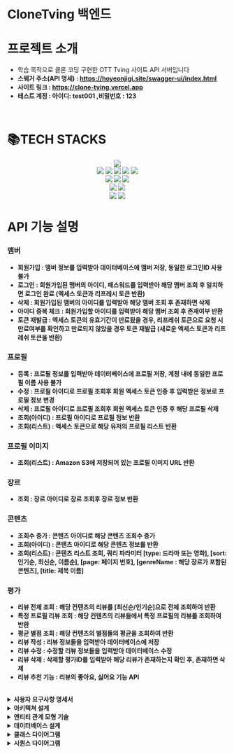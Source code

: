 # CloneTving 백엔드

# 프로젝트 소개
- 학습 목적으로 클론 코딩 구현한 OTT Tving 사이트 API 서버입니다
- <b> 스웨거 주소(API 명세) : https://hoyeonjigi.site/swagger-ui/index.html </b>
- <b> 사이트 링크 : https://clone-tving.vercel.app </b>
- <b> 테스트 계정 : 아이디: test001 ,비밀번호 : 123

<br>

<div>
<h1>📚TECH STACKS</h1></div>
<div align=center> 
  <img src="https://img.shields.io/badge/java-007396?style=for-the-badge&logo=java&logoColor=white"> 
  <br>
  <img src="https://img.shields.io/badge/spring-6DB33F?style=for-the-badge&logo=spring&logoColor=white"/>
  <img src="https://img.shields.io/badge/springboot-6DB33F?style=for-the-badge&logo=springboot&logoColor=white"/>
  <img src="https://img.shields.io/badge/jpa-003545?style=for-the-badge&logo=jpa&logoColor=white"/>
  <img src="https://img.shields.io/badge/springdatajpa-6DB33F?style=for-the-badge&logo=springdatajpa&logoColor=white"/>
  <img src="https://img.shields.io/badge/springsecurity-6DB33F?style=for-the-badge&logo=springsecurity&logoColor=white"/>
  <br>
  <img src="https://img.shields.io/badge/mysql-4479A1?style=for-the-badge&logo=mysql&logoColor=white"/>
  <img src="https://img.shields.io/badge/redis-FF4438?style=for-the-badge&logo=redis&logoColor=white"/>
  <img src="https://img.shields.io/badge/querydsl-4169E1?style=for-the-badge&logo=querydsl&logoColor=white"/>
  <br>
  <img src="https://img.shields.io/badge/amazonec2-FF9900?style=for-the-badge&logo=amazonec2&logoColor=white"/>
  <img src="https://img.shields.io/badge/amazons3-569A31?style=for-the-badge&logo=amazonec2&logoColor=white"/>
  <br>
  <img src="https://img.shields.io/badge/git-F05032?style=for-the-badge&logo=git&logoColor=white"/>
  <img src="https://img.shields.io/badge/github-181717?style=for-the-badge&logo=github&logoColor=white"/>
  <br>
</div>

# API 기능 설명 
### 맴버
- 회원가입 : 맴버 정보를 입력받아 데이터베이스에 맴버 저장, 동일한 로그인ID 사용 불가
- 로그인 : 회원가입된 맴버의 아이디, 패스워드를 입력받아 해당 맴버 조회 후 일치하면 로그인 완료 (엑세스 토큰과 리프레시 토큰 반환)
- 삭제 : 회원가입된 맴버의 아이디를 입력받아 해당 맴버 조회 후 존재하면 삭제
- 아이디 중복 체크 : 회원가입할 아이디를 입력받아 해당 맴버 조회 후 존재여부 반환
- 토큰 재발급 : 엑세스 토큰의 유효기간이 만료됬을 경우, 리프레쉬 토큰으로 요청 시 만료여부를 확인하고 만료되지 않았을 경우 토큰 재발급 (새로운 엑세스 토큰과 리프레쉬 토큰을 반환)

### 프로필
- 등록 : 프로필 정보를 입력받아 데이터베이스에 프로필 저장, 계정 내에 동일한 프로필 이름 사용 불가
- 수정 : 프로필 아이디로 프로필 조회후 회원 액세스 토큰 인증 후 입력받은 정보로 프로필 정보 변경
- 삭제 : 프로필 아이디로 프로필 조회후 회원 액세스 토큰 인증 후 해당 프로필 삭제
- 조회(아이디) : 프로필 아이디로 프로필 정보 반환
- 조회(리스트) : 액세스 토큰으로 해당 유저의 프로필 리스트 반환

### 프로필 이미지
- 조회(리스트) : Amazon S3에 저장되어 있는 프로필 이미지 URL 반환

### 장르 
- 조회 : 장르 아이디로 장르 조회후 장르 정보 반환

### 콘텐츠
- 조회수 증가 : 콘텐츠 아이디로 해당 콘텐츠 조회수 증가
- 조회(아이디) : 콘텐츠 아이디로 해당 콘텐츠 정보를 반환
- 조회(리스트) : 콘텐츠 리스트 조회, 쿼리 파라미터 [type: 드라마 또는 영화], [sort: 인기순, 최신순, 이름순], [page: 페이지 번호], [genreName : 해당 장르가 포함된 콘텐츠], [title: 제목 이름]

### 평가
- 리뷰 전체 조회 : 해당 컨텐츠의 리뷰를 [최신순/인기순]으로 전체 조회하여 반환
- 특정 프로필 리뷰 조회 : 해당 컨텐츠의 리뷰들에서 특정 프로필의 리뷰를 조회하여 반환 
- 평균 별점 조회 : 해당 컨텐츠의 별점들의 평균을 조회하여 반환
- 리뷰 작성 : 리뷰 정보들을 입력받아 데이터베이스에 저장 
- 리뷰 수정 : 수정할 리뷰 정보들을 입력받아 데이터베이스 수정
- 리뷰 삭제 : 삭제할 평가ID를 입력받아 해당 리뷰가 존재하는지 확인 후, 존재하면 삭제
- 리뷰 추천 기능 : 리뷰의 좋아요, 싫어요 기능 API

<br/>

<details>
    <summary> 사용자 요구사항 명세서</summary>
    <div>
      <ul style="font">
        <li>
          회원가입
          <ol style="list-style-type:upper-roman">
            <li>
              회원가입 정보는 다음과 같다
              <ul>
                <li>
                  아이디: 5~20자의 영문 소문자, 숫자만 사용가능
                </li>
                <li>
                  비밀번호 : 8~16자의 영문 대/소문자, 숫자, 특수문자를 사용
                </li>
                <li>
                  기타정보 : 이메일, 성인여부, 서비스 이용여부, 마케팅 정보 SMS 수신 여부, 마케팅 정보 이메일 수신 여부
                </li>
              </ul>
            </li>
            <li>
              가입 절차
              <ul>
                <li>
                  중복 아이디 확인
                </li>
                <li>
                  비밀번호 입력 값과 비밀번호 확인 입력 값이 일치하는지 검증
                </li>
                <li>
                  모든 입력값 검증 수행 후 회원가입 로직 실행
                </li>
                <li>
                  회원가입이 완료되면 201응답 코드와 간단한 회원 정보 반환
                </li>
              </ul>
            </li>
          </ol>
        </li>
        <li>
          로그인
          <ol style="list-style-type:upper-roman">
            <li>
              로그인 시도
              <ul>
                <li>아이디 비밀번호 일치시 로그인 성공</li>
              <li>
              자동로그인 체크박스 선택시 자동로그인
            </li>
              </ul>
            </li>
          </ol>
        </li>
        <li>
          사용자 프로필
          <ol style="list-style-type:upper-roman">
            <li>
              프로필 등록
              <ul>
                <li>
                  사용자는 자신이 사용할 프로필을 등록 할 수 있음
                </li>
                <li>
                  프로필 등록 정보는 프로필 이름, 프로필 이미지, 성인 여부로 구성
                </li>
              </ul>
            </li>
            <li>
              프로필 수정 
              <ul>
                <li>
                  사용자는 프로필 이름과 이미지 그리고 성인여부를 수정 가능
                </li>
              </ul>
            </li>
            <li>
              프로필 삭제
              <ul>
                <li>
                  사용자는 등록된 프로필을 삭제 가능
                </li>
              </ul>
            </li>
          </ol>
        </li>
        <li>
          컨텐츠 조회
          <ol style="list-style-type:upper-roman">
            <li>
              장르별 컨텐츠 조회
                <ul>
                    <li>
                        사용자는 로맨스, 액션 등 장르별로 분류된 컨텐츠를 조회할 수 있다
                    </li> 
                </ul>
            </li>
            <li>
              인기 컨텐츠 조회
                <ul>
                    <li>
                        추천수가 많은 순으로 인기있는 컨텐츠를 조회할 수 있다
                    </li>
                </ul>
            </li>
            <li>
              제목 검색으로 조회
                <ul>
                    <li>
                        제목을 입력해 일치하는 컨텐츠를 조회할 수 있음
                    </li>
                </ul>
            </li>
          </ol>
        </li>
        <li>
          기타
          <ol style="list-style-type:upper-roman">
            <li>
              리뷰 등록
                <ul>
                    <li>
                        사용자는 컨텐츠마다 별점 및 한줄평 작성 가능
                    </li>
                </ul>
            </li>
            <li>
              찜 등록
                <ul>
                    <li>
                        자신이 원하는 컨텐츠를 찜 목록에 등록 가능
                    </li>
                </ul>
            </li>
          </ol>
        </li>
      </ul>
    </div>
</details>
<details>
  <summary>
      아키텍쳐 설계
  </summary> 
    <div>
        <br>
        <p align="center"><img src="https://github.com/hoyeonjigi/CloneTving_BackEnd/assets/105578140/c9141693-2896-426f-8361-81d8d1dcfde8"></p>
    </div>
</details>
<details>
  <summary>
      엔티티 관계 모형 기술
  </summary>
    <img width="814" alt="스크린샷 2024-07-12 오후 2 46 09" src="https://github.com/user-attachments/assets/8ad85571-5092-4951-be8d-aef0692782c6">
</details>
<details>
  <summary>
      데이터베이스 설계
  </summary>
    <img width="890" alt="스크린샷 2024-07-12 오후 2 40 11" src="https://github.com/user-attachments/assets/3675ced7-3631-4cba-9089-f36227493045">
</details>
<details>
  <summary>
      클래스 다이어그램
  </summary>
    <div>
        <br>
        <p align="center"><img src="https://github.com/user-attachments/assets/4a6b8a56-615c-41b3-a245-616074c85e2c"></p>
    </div>
</details>
<details>
  <summary>
      시퀀스 다이어그램
  </summary>
    <div>
        <br>
        <p align="center"><img src="https://github.com/user-attachments/assets/f6c56283-4a66-4780-a164-d64699ddb51c"></p>
    </div>
    <div>
        <br>
        <p align="center"><img src="https://github.com/user-attachments/assets/bf11b8c7-9707-47c6-b49a-7d7f5e0f176d"></p>
    </div>
    <div>
        <br>
        <p align="center"><img src="https://github.com/user-attachments/assets/0173b352-d0ae-432c-9930-836fdf4109e6"></p>
    </div>
    <div>
        <br>
        <p align="center"><img src="https://github.com/user-attachments/assets/5523c1d0-7865-4dad-b9f9-ed632250f534"></p>
    </div>
</details>

